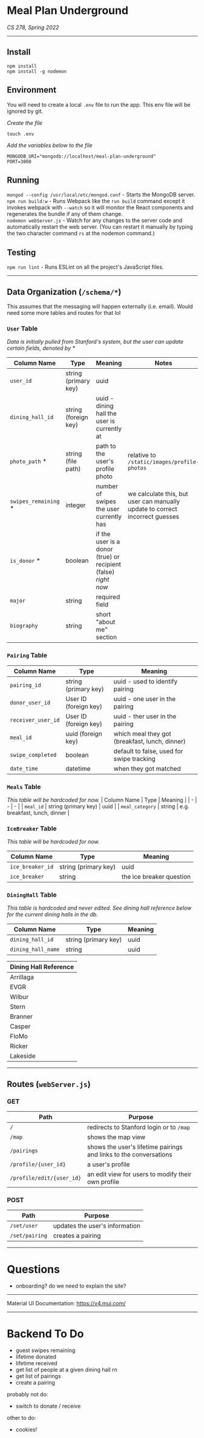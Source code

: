 # Meal Plan Underground
_CS 278, Spring 2022_

---

## Install
`npm install`   
`npm install -g nodemon`
<!-- `cd test && npm install mocha && cd ..` - Install before running test suite.   -->

## Environment
You will need to create a local `.env` file to run the app. This env file will be ignored by git.

*Create the file*
```
touch .env
```

*Add the variables below to the file*
```
MONGODB_URI="mongodb://localhost/meal-plan-underground"
PORT=3000
```


## Running
`mongod --config /usr/local/etc/mongod.conf` - Starts the MongoDB server.  
`npm run build:w` - Runs Webpack like the `run build` command except it invokes webpack with `--watch` so it will monitor the React components and regenerates the bundle if any of them change.  
`nodemon webServer.js` - Watch for any changes to the server code and automatically restart the web server. (You can restart it manually by typing the two character command `rs` at the nodemon command.)
<!-- `node loadDatabase.js` - This program loads the fake model data into the database.   -->


## Testing
`npm run lint` - Runs ESLint on all the project's JavaScript files.
<!-- `node loadDatabase.js; test/node_modules/.bin/mocha test/serverApiTest.js` - Runs the test suite for Problem 1  
`node loadDatabase.js; test/node_modules/.bin/mocha test/sessionInputApiTest.js` - Runs the test suite for other problem, on a fresh load of the data  
`node loadDatabase.js; test/node_modules/.bin/mocha test/serverApiTest.js; node loadDatabase.js; test/node_modules/.bin/mocha test/sessionInputApiTest.js` - Run all the tests, refreshing the data before each -->

---
## Data Organization (`/schema/*`)
This assumes that the messaging will happen externally (i.e. email). Would need some more tables and routes for that lol

### `User` Table
_Data is initially pulled from Stanford's system, but the user can update certain fields, denoted by *_

| Column Name | Type | Meaning | Notes |
| - | - | - | - |
| `user_id` | string (primary key) | uuid | |
| `dining_hall_id` | string (foreign key) | uuid - dining hall the user is currently at |
| `photo_path` * | string (file path) | path to the user's profile photo | relative to `/static/images/profile-photos` |
| `swipes_remaining` * | integer | number of swipes the user currently has | we calculate this, but user can manually update to correct incorrect guesses |
| `is_donor` * | boolean | if the user is a donor (true) or recipient (false) _right now_ |  |
| `major` | string | required field |  |
| `biography` | string | short "about me" section |  |


### `Pairing` Table
| Column Name | Type | Meaning |
| - | - | - |
| `pairing_id` | string (primary key) | uuid - used to identify pairing |
| `donor_user_id` | User ID (foreign key) | uuid - one user in the pairing |
| `receiver_user_id` | User ID (foreign key) | uuid - ther user in the pairing |
| `meal_id` | uuid (foreign key) | which meal they got (breakfast, lunch, dinner) |
| `swipe_completed` | boolean | default to false, used for swipe tracking |
| `date_time` | datetime | when they got matched |

### `Meals` Table
_This table will be hardcoded for now._
| Column Name | Type | Meaning |
| - | - | - |
| `meal_id` | string (primary key) | uuid |
| `meal_category` | string | e.g. breakfast, lunch, dinner |

### `IceBreaker` Table
_This table will be hardcoded for now._

| Column Name | Type | Meaning |
| - | - | - |
| `ice_breaker_id` | string (primary key) | uuid |
| `ice_breaker` | string | the ice breaker question |


### `DiningHall` Table
_This table is hardcoded and never edited. See dining hall reference below for the current dining halls in the db._

| Column Name | Type | Meaning |
| - | - | - |
| `dining_hall_id` | string (primary key) | uuid |
| `dining_hall_name` | string | uuid |


| Dining Hall Reference |
| - |
| Arrillaga |
| EVGR |
| Wilbur |
| Stern |
| Branner |
| Casper |
| FloMo |
| Ricker |
| Lakeside |


---
## Routes (`webServer.js`)

### GET
| Path | Purpose |
| - | - |
| `/` | redirects to Stanford login or to `/map` |
| `/map` | shows the map view |
| `/pairings` | shows the user's lifetime pairings and links to the conversations |
| `/profile/{user_id}` | a user's profile |
| `/profile/edit/{user_id}` | an edit view for users to modify their own profile |


### POST
| Path | Purpose |
| - | - |
| `/set/user` | updates the user's information |
| `/set/pairing` | creates a pairing |

---
# Questions
* onboarding? do we need to explain the site?

---

Material UI Documentation: https://v4.mui.com/  

---

# Backend To Do
* guest swipes remaining
* lifetime donated
* lifetime received
* get list of people at a given dining hall rn
* get list of pairings
* create a pairing

probably not do:  
* switch to donate / receive


other to do:  
* cookies!
